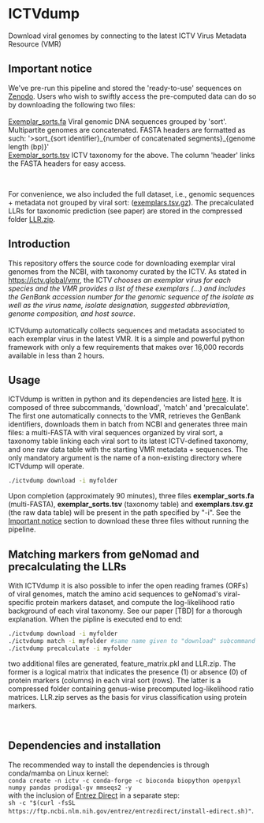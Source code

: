 # ICTVdump
Download viral genomes by connecting to the latest ICTV Virus Metadata Resource (VMR)
## Important notice  
We've pre-run this pipeline and stored the 'ready-to-use' sequences on [Zenodo](https://zenodo.org/records/11218054). Users who wish to swiftly access the pre-computed data can do so by downloading the following two files:   
<br>
[Exemplar_sorts.fa](https://zenodo.org/records/11218054/files/exemplar_sorts.fa?download=1) Viral genomic DNA sequences grouped by 'sort'. Multipartite genomes are concatenated. FASTA headers are formatted as such: '>sort\_{sort identifier}\_{number of concatenated segments}\_{genome length (bp)}'  
[Exemplar_sorts.tsv](https://zenodo.org/records/11218054/files/exemplar_sorts.tsv?download=1) ICTV taxonomy for the above. The column 'header' links the FASTA headers for easy access.  

<br>

For convenience, we also included the full dataset, i.e., genomic sequences + metadata not grouped by viral sort: ([exemplars.tsv.gz](https://zenodo.org/records/11218054/files/exemplars.tsv.gz?download=1)). The precalculated LLRs for taxonomic prediction (see paper) are stored in the compressed folder [LLR.zip](https://zenodo.org/records/11218054/files/LLR.zip?download=1).  

## Introduction  
This repository offers the source code for downloading exemplar viral genomes from the NCBI, with taxonomy curated by the ICTV. As stated in https://ictv.global/vmr, the ICTV *chooses an exemplar virus for each species and the VMR provides a list of these exemplars (...) and includes the GenBank accession number for the genomic sequence of the isolate as well as the virus name, isolate designation, suggested abbreviation, genome composition, and host source*.  
<br>
ICTVdump automatically collects sequences and metadata associated to each exemplar virus in the latest VMR. It is a simple and powerful python framework with only a few requirements that makes over 16,000 records available in less than 2 hours.

## Usage  
ICTVdump is written in python and its dependencies are listed [here](#dependencies-and-installation). It is composed of three subcommands, 'download', 'match' and 'precalculate'. The first one automatically connects to the VMR, retrieves the GenBank identifiers, downloads them in batch from NCBI and generates three main files: a multi-FASTA with viral sequences organized by viral sort, a taxonomy table linking each viral sort to its latest ICTV-defined taxonomy, and one raw data table with the starting VMR metadata + sequences. The only mandatory argument is the name of a non-existing directory where ICTVdump will operate.   
 ```bash
./ictvdump download -i myfolder
 ```
Upon completion (approximately 90 minutes), three files **exemplar_sorts.fa** (multi-FASTA), **exemplar_sorts.tsv** (taxonomy table) and **exemplars.tsv.gz** (the raw data table) will be present in the path specified by "-i". See the [Important notice](#important-notice) section to download these three files without running the pipeline.  

## Matching markers from geNomad and precalculating the LLRs  
With ICTVdump it is also possible to infer the open reading frames (ORFs) of viral genomes, match the amino acid sequences to geNomad's viral-specific protein markers dataset, and compute the log-likelihood ratio background of each viral taxonomy. See our paper [TBD] for a thorough explanation. When the pipline is executed end to end:  

 ```bash
./ictvdump download -i myfolder
./ictvdump match -i myfolder #same name given to "download" subcommand
./ictvdump precalculate -i myfolder
 ```
two additional files are generated, feature_matrix.pkl and LLR.zip. The former is a logical matrix that indicates the presence (1) or absence (0) of protein markers (columns) in each viral sort (rows). The latter is a compressed folder containing genus-wise precomputed log-likelihood ratio matrices. LLR.zip serves as the basis for virus classification using protein markers.   

<br>  

## Dependencies and installation  
The recommended way to install the dependencies is through conda/mamba on Linux kernel:  
```conda create -n ictv -c conda-forge -c bioconda biopython openpyxl numpy pandas prodigal-gv mmseqs2 -y```  
with the inclusion of [Entrez Direct](https://www.ncbi.nlm.nih.gov/books/NBK179288/) in a separate step:  
```sh -c "$(curl -fsSL https://ftp.ncbi.nlm.nih.gov/entrez/entrezdirect/install-edirect.sh)"```.  

